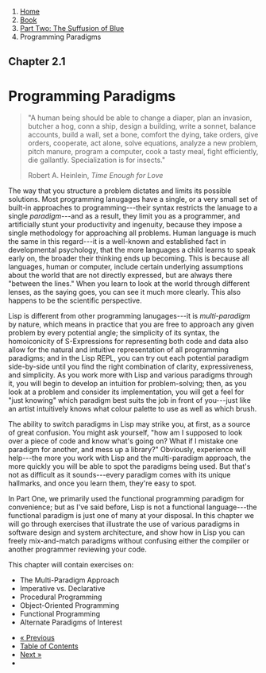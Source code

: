 <ol class="breadcrumb">
  <li><a href="/">Home</a></li>
  <li><a href="/book/">Book</a></li>
  <li><a href="/book/2-0-0-overview/">Part Two: The Suffusion of Blue</a></li>
  <li class="active">Programming Paradigms</li>
</ol>

## Chapter 2.1

# Programming Paradigms

> "A human being should be able to change a diaper, plan an invasion, butcher a hog, conn a ship, design a building, write a sonnet, balance accounts, build a wall, set a bone, comfort the dying, take orders, give orders, cooperate, act alone, solve equations, analyze a new problem, pitch manure, program a computer, cook a tasty meal, fight efficiently, die gallantly. Specialization is for insects."
> <footer>Robert A. Heinlein, <em>Time Enough for Love</em></footer>

The way that you structure a problem dictates and limits its possible solutions.  Most programming lanugages have a single, or a very small set of built-in approaches to programming---their syntax restricts the lanuage to a single *paradigm*---and as a result, they limit you as a programmer, and artificially stunt your productivity and ingenuity, because they impose a single methodology for approaching all problems.  Human language is much the same in this regard---it is a well-known and established fact in developmental psychology, that the more languages a child learns to speak early on, the broader their thinking ends up becoming.  This is because all languages, human or computer, include certain underlying assumptions about the world that are not directly expressed, but are always there "between the lines."  When you learn to look at the world through different lenses, as the saying goes, you can see it much more clearly.  This also happens to be the scientific perspective.

Lisp is different from other programming lanugages---it is *multi-paradigm* by nature, which means in practice that you are free to approach any given problem by every potential angle; the simplicity of its syntax, the homoiconicity of S-Expressions for representing both code and data also allow for the natural and intuitive representation of all programming paradigms; and in the Lisp REPL, you can try out each potential paradigm side-by-side until you find the right combination of clarity, expressiveness, and simplicity.  As you work more with Lisp and various paradigms through it, you will begin to develop an intuition for problem-solving; then, as you look at a problem and consider its implementation, you will get a feel for "just knowing" which paradigm best suits the job in front of you---just like an artist intuitively knows what colour palette to use as well as which brush.

The ability to switch paradigms in Lisp may strike you, at first, as a source of great confusion.  You might ask yourself, "how am I supposed to look over a piece of code and know what's going on?  What if I mistake one paradigm for another, and mess up a library?"  Obviously, experience will help---the more you work with Lisp and the multi-paradigm approach, the more quickly you will be able to spot the paradigms being used.  But that's not as difficult as it sounds---every paradigm comes with its unique hallmarks, and once you learn them, they're easy to spot.

In Part One, we primarily used the functional programming paradigm for convenience; but as I've said before, Lisp is not a functional language---the functional paradigm is just one of many at your disposal.  In this chapter we will go through exercises that illustrate the use of various paradigms in software design and system architecture, and show how in Lisp you can freely mix-and-match paradigms without confusing either the compiler or another programmer reviewing your code.

This chapter will contain exercises on:

* The Multi-Paradigm Approach
* Imperative vs. Declarative
* Procedural Programming
* Object-Oriented Programming
* Functional Programming
* Alternate Paradigms of Interest

<ul class="pager">
  <li class="previous"><a href="/book/2-0-0-overview/">&laquo; Previous</a></li>
  <li><a href="/book/">Table of Contents</a></li>
  <li class="next"><a href="/book/2-02-0-regex/">Next &raquo;</a><li>
</ul>

